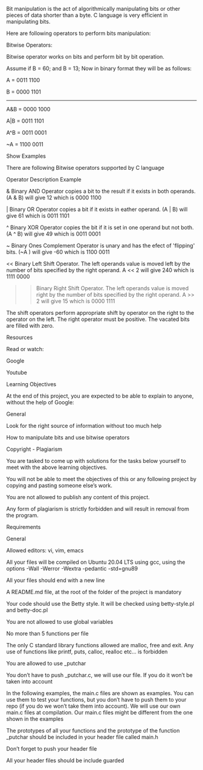 Bit manipulation is the act of algorithmically manipulating bits or other pieces of data shorter than a byte. C language is very efficient in manipulating bits.



Here are following operators to perform bits manipulation:



Bitwise Operators:

Bitwise operator works on bits and perform bit by bit operation.



Assume if B = 60; and B = 13; Now in binary format they will be as follows:



A = 0011 1100



B = 0000 1101



-----------------



A&B = 0000 1000



A|B = 0011 1101



A^B = 0011 0001



~A  = 1100 0011



Show Examples



There are following Bitwise operators supported by C language



Operator	Description	Example

&	Binary AND Operator copies a bit to the result if it exists in both operands.	(A & B) will give 12 which is 0000 1100

|	Binary OR Operator copies a bit if it exists in eather operand.	(A | B) will give 61 which is 0011 1101

^	Binary XOR Operator copies the bit if it is set in one operand but not both.	(A ^ B) will give 49 which is 0011 0001

~	Binary Ones Complement Operator is unary and has the efect of 'flipping' bits.	(~A ) will give -60 which is 1100 0011

<<	Binary Left Shift Operator. The left operands value is moved left by the number of bits specified by the right operand.	A << 2 will give 240 which is 1111 0000

>>	Binary Right Shift Operator. The left operands value is moved right by the number of bits specified by the right operand.	A >> 2 will give 15 which is 0000 1111

The shift operators perform appropriate shift by operator on the right to the operator on the left. The right operator must be positive. The vacated bits are filled with zero.

Resources

Read or watch:



Google

Youtube

Learning Objectives

At the end of this project, you are expected to be able to explain to anyone, without the help of Google:



General

Look for the right source of information without too much help

How to manipulate bits and use bitwise operators

Copyright - Plagiarism

You are tasked to come up with solutions for the tasks below yourself to meet with the above learning objectives.

You will not be able to meet the objectives of this or any following project by copying and pasting someone else’s work.

You are not allowed to publish any content of this project.

Any form of plagiarism is strictly forbidden and will result in removal from the program.

Requirements

General

Allowed editors: vi, vim, emacs

All your files will be compiled on Ubuntu 20.04 LTS using gcc, using the options -Wall -Werror -Wextra -pedantic -std=gnu89

All your files should end with a new line

A README.md file, at the root of the folder of the project is mandatory

Your code should use the Betty style. It will be checked using betty-style.pl and betty-doc.pl

You are not allowed to use global variables

No more than 5 functions per file

The only C standard library functions allowed are malloc, free and exit. Any use of functions like printf, puts, calloc, realloc etc… is forbidden

You are allowed to use _putchar

You don’t have to push _putchar.c, we will use our file. If you do it won’t be taken into account

In the following examples, the main.c files are shown as examples. You can use them to test your functions, but you don’t have to push them to your repo (if you do we won’t take them into account). We will use our own main.c files at compilation. Our main.c files might be different from the one shown in the examples

The prototypes of all your functions and the prototype of the function _putchar should be included in your header file called main.h

Don’t forget to push your header file

All your header files should be include guarded
